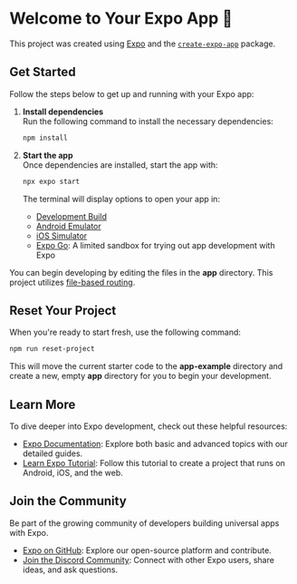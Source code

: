 # Welcome to Your Expo App 👋

This project was created using [Expo](https://expo.dev) and the [`create-expo-app`](https://www.npmjs.com/package/create-expo-app) package.

## Get Started

Follow the steps below to get up and running with your Expo app:

1. **Install dependencies**  
   Run the following command to install the necessary dependencies:

   ```bash
   npm install
   ```

2. **Start the app**  
   Once dependencies are installed, start the app with:

   ```bash
   npx expo start
   ```

   The terminal will display options to open your app in:

   - [Development Build](https://docs.expo.dev/develop/development-builds/introduction/)
   - [Android Emulator](https://docs.expo.dev/workflow/android-studio-emulator/)
   - [iOS Simulator](https://docs.expo.dev/workflow/ios-simulator/)
   - [Expo Go](https://expo.dev/go): A limited sandbox for trying out app development with Expo

You can begin developing by editing the files in the **app** directory. This project utilizes [file-based routing](https://docs.expo.dev/router/introduction).

## Reset Your Project

When you're ready to start fresh, use the following command:

```bash
npm run reset-project
```

This will move the current starter code to the **app-example** directory and create a new, empty **app** directory for you to begin your development.

## Learn More

To dive deeper into Expo development, check out these helpful resources:

- [Expo Documentation](https://docs.expo.dev/): Explore both basic and advanced topics with our detailed guides.
- [Learn Expo Tutorial](https://docs.expo.dev/tutorial/introduction/): Follow this tutorial to create a project that runs on Android, iOS, and the web.

## Join the Community

Be part of the growing community of developers building universal apps with Expo.

- [Expo on GitHub](https://github.com/expo/expo): Explore our open-source platform and contribute.
- [Join the Discord Community](https://chat.expo.dev): Connect with other Expo users, share ideas, and ask questions.